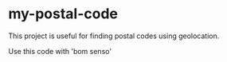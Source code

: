 my-postal-code
==============

This project is useful for finding postal codes using geolocation.

Use this code with 'bom senso'
